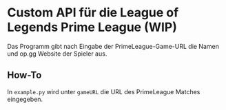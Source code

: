 # Custom API für die League of Legends Prime League (WIP)

Das Programm gibt nach Eingabe der PrimeLeague-Game-URL die Namen und op.gg Website der Spieler aus.

## How-To

In `example.py` wird unter `gameURL` die URL des PrimeLeague Matches eingegeben.